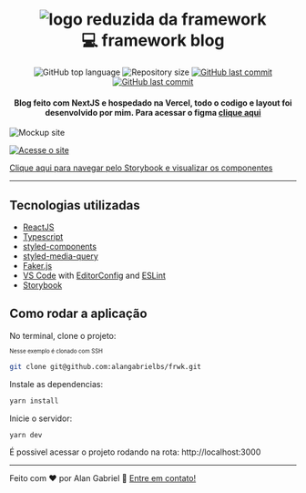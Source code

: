 <h1 align="center">
    <img alt="logo reduzida da framework" src="https://dev-to-uploads.s3.amazonaws.com/uploads/articles/qdh24v1u5wnfh3ftheww.png" />
    <br>
    💻 framework blog
</h1>

<p align="center">
  <img alt="GitHub top language" src="https://img.shields.io/github/languages/top/alangabrielbs/frwk.svg">

  <img alt="Repository size" src="https://img.shields.io/github/repo-size/alangabrielbs/frwk.svg">

  
  <a href="https://frwk-storybook.alangabriel.dev/">
    <img alt="GitHub last commit" src="https://img.shields.io/badge/Storybook-Online-brightgreen">
  </a>
  
  <a href="https://github.com/alangabrielbs/frwk/commits/master">
    <img alt="GitHub last commit" src="https://img.shields.io/github/last-commit/alangabrielbs/frwk.svg">
  </a>
</p>

<h4 align="center">
  Blog feito com NextJS e hospedado na Vercel, todo o codigo e layout foi desenvolvido por mim. Para acessar o figma <a href="https://www.figma.com/file/qtudKkQkssLLKaN8v0ugTj/framework?node-id=0%3A1">clique aqui</a>
</h4>

![Mockup site](https://dev-to-uploads.s3.amazonaws.com/uploads/articles/gk0sivhwbjrrixy38i6t.png)

<a href="https://frwk.alangabriel.dev">
  <img alt="Acesse o site" src="https://dev-to-uploads.s3.amazonaws.com/uploads/articles/0uk97oebpieqlfc91g3i.png" />
</a>

[Clique aqui para navegar pelo Storybook e visualizar os componentes](https://frwk-storybook.alangabriel.dev/)

---

## Tecnologias utilizadas

- [ReactJS](https://reactjs.org/)
- [Typescript](https://www.typescriptlang.org/)
- [styled-components](https://www.styled-components.com/)
- [styled-media-query](https://github.com/morajabi/styled-media-query)
- [Faker.js](https://github.com/marak/Faker.js/)
- [VS Code](https://code.visualstudio.com/) with [EditorConfig](https://marketplace.visualstudio.com/items?itemName=EditorConfig.EditorConfig) and [ESLint](https://marketplace.visualstudio.com/items?itemName=dbaeumer.vscode-eslint)
- [Storybook](https://storybook.js.org/)

## Como rodar a aplicação

No terminal, clone o projeto:

<sub><sub>Nesse exemplo é clonado com SSH</sub></sub>
```bash
git clone git@github.com:alangabrielbs/frwk.git
```

Instale as dependencias:
```bash
yarn install
```

Inicie o servidor:
```bash
yarn dev
```

É possivel acessar o projeto rodando na rota: http://localhost:3000

---
Feito com ♥ por Alan Gabriel 👋 [Entre em contato!](Https://www.linkedin.com/in/alangabrielbs/)
